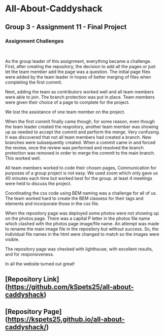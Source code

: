 # All-About-Caddyshack

## Group 3 - Assignment 11 - Final Project

### Assignment Challenges


<br>

As the group leader of this assignment, everything became a challenge.  First, after creating the repository, the decision to add all the pages or just let the team member add the page was a question.  The initial page files were added by the team leader in hopes of better merging of files when completing the first commit. 

 Next, adding the team as contributors worked well and all team members were able to join. The branch protection was put in place. Team members were given their choice of a page to complete for the project.

We lost the assistance of one team member on the project.
 
 When the first commit finally came though, for some reason, even though the team leader created the respoitory, another team member was showing up as needed to accept the commit and perform the merge.  Very confusing.  It was discovered that not all team members had created a branch. New branches were subsequently created. When a commit came in and forced the review, once the review was performed and resolved the branch protection was removed in order to merge the commit to the main branch.  This worked well.

 All team members worked to code their chosen pages,  Communication for purposes of a group project is not easy.  We used zoom which only gave us 40 minutes each time but worked best for the group.  at least 4 meetings were held to discuss the project. 

Coordinating the css code using BEM naming was a challenge for all of us.  The team worked hard to create the BEM classess for their tags and elements and incorporate those in the css file.

 When the repository page was deployed some photos were not showing up on the photos page.  There was a capital P letter in the photos file name which clashed with the photos page image/file name.  An attempt was made to rename the main image file in the repository but without success.  So, the individual file names in the html were changed to match so the images were visible.

 The repository page was checked with lighthouse, with excellent results, and for responsiveness.

 In all the website turned out great!

 ## [Repository Link] (https://github.com/kSpets25/all-about-caddyshack)

 ## [Repository Page] (https://kspets25.github.io/all-about-caddyshack/)





   
